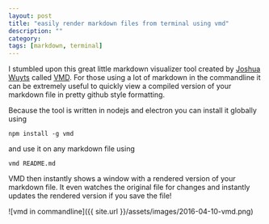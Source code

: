 ```yaml
---
layout: post
title: "easily render markdown files from terminal using vmd"
description: ""
category: 
tags: [markdown, terminal]
---
```



I stumbled upon this great little markdown visualizer tool created by [Joshua Wuyts](https://github.com/yoshuawuyts) called [VMD](https://github.com/yoshuawuyts/vmd). For those using a lot of markdown in the commandline it can be extremely useful to quickly view a compiled version of your markdown file in pretty github style formatting.

Because the tool is written in nodejs and electron you can install it globally using

```
npm install -g vmd
```

and use it on any markdown file using

```
vmd README.md
```

VMD then instantly shows a window with a rendered version of your markdown file. It even watches the original file for changes and instantly updates the rendered version if you save the file!

![vmd in commandline]({{ site.url }}/assets/images/2016-04-10-vmd.png)

